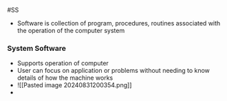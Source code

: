 #SS

- Software is collection of program, procedures, routines associated with the operation of the computer system

### System Software
- Supports operation of computer
- User can focus on application or problems without needing to know details of how the machine works
- ![[Pasted image 20240831200354.png]]
- 
